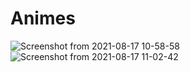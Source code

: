 # Animes
 ![Screenshot from 2021-08-17 10-58-58](https://user-images.githubusercontent.com/72309855/129699602-f2e7846f-a45b-4841-aaf5-19cc44d03e09.png)
![Screenshot from 2021-08-17 11-02-42](https://user-images.githubusercontent.com/72309855/129699612-9be0d718-e245-4179-8ceb-57c8bd6dcf85.png)

